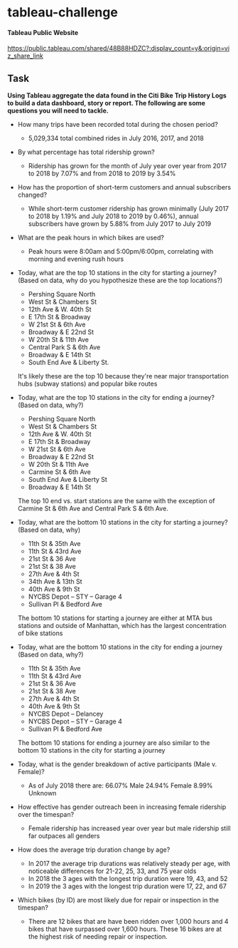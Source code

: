 # tableau-challenge


#### Tableau Public Website
https://public.tableau.com/shared/48B88HDZC?:display_count=y&:origin=viz_share_link

## Task

**Using Tableau aggregate the data found in the Citi Bike Trip History Logs to build a data dashboard, story or report. The following are some questions you will need to tackle.**

* How many trips have been recorded total during the chosen period?
   * 5,029,334 total combined rides in July 2016, 2017, and 2018

* By what percentage has total ridership grown?
  * Ridership has grown for the month of July year over year from 2017 to 2018 by 7.07% and from 2018 to 2019 by 3.54%

* How has the proportion of short-term customers and annual subscribers changed?
  * While short-term customer ridership has grown minimally (July 2017 to 2018 by 1.19% and July 2018 to 2019 by 0.46%), annual subscribers have grown by 5.88% from July 2017 to July 2019 

* What are the peak hours in which bikes are used?
  * Peak hours were 8:00am and 5:00pm/6:00pm, correlating with morning and evening rush hours

* Today, what are the top 10 stations in the city for starting a journey? (Based on data, why do you hypothesize these are the top locations?)

  * Pershing Square North
  * West St & Chambers St
  * 12th Ave & W. 40th St
  * E 17th St & Broadway
  * W 21st St & 6th Ave
  * Broadway & E 22nd St
  * W 20th St & 11th Ave
  * Central Park S & 6th Ave
  * Broadway & E 14th St
  * South End Ave & Liberty St.

  It's likely these are the top 10 because they're near major transportation hubs (subway stations) and popular bike routes

* Today, what are the top 10 stations in the city for ending a journey? (Based on data, why?)

  * Pershing Square North
  * West St & Chambers St
  * 12th Ave & W. 40th St
  * E 17th St & Broadway
  * W 21st St & 6th Ave
  * Broadway & E 22nd St
  * W 20th St & 11th Ave
  * Carmine St & 6th Ave
  * South End Ave & Liberty St
  * Broadway & E 14th St

  The top 10 end vs. start stations are the same with the exception of Carmine St & 6th Ave and Central Park S & 6th Ave. 

* Today, what are the bottom 10 stations in the city for starting a journey? (Based on data, why)

  * 11th St & 35th Ave
  * 11th St & 43rd Ave
  * 21st St & 36 Ave
  * 21st St & 38 Ave
  * 27th Ave & 4th St
  * 34th Ave & 13th St
  * 40th Ave & 9th St
  * NYCBS Depot – STY – Garage 4
  * Sullivan Pl & Bedford Ave

  The bottom 10 stations for starting a journey are either at MTA bus stations and outside of Manhattan, which has the largest concentration of bike stations

* Today, what are the bottom 10 stations in the city for ending a journey (Based on data, why?)

  * 11th St & 35th Ave
  * 11th St & 43rd Ave
  * 21st St & 36 Ave
  * 21st St & 38 Ave
  * 27th Ave & 4th St
  * 40th Ave & 9th St
  * NYCBS Depot – Delancey
  * NYCBS Depot – STY – Garage 4
  * Sullivan Pl & Bedford Ave

  The bottom 10 stations for ending a journey are also similar to the bottom 10 stations in the city for starting a journey

* Today, what is the gender breakdown of active participants (Male v. Female)?

  * As of July 2018 there are:
    66.07% Male
    24.94% Female
    8.99% Unknown

* How effective has gender outreach been in increasing female ridership over the timespan?
  * Female ridership has increased year over year but male ridership still far outpaces all genders

* How does the average trip duration change by age?
  * In 2017 the average trip durations was relatively steady per age, with noticeable differences for 21-22, 25, 33, and 75 year olds
  * In 2018 the 3 ages with the longest trip duration were 19, 43, and 52
  * In 2019 the 3 ages with the longest trip duration were 17, 22, and 67

* Which bikes (by ID) are most likely due for repair or inspection in the timespan?
  * There are 12 bikes that are have been ridden over 1,000 hours and 4 bikes that have surpassed over 1,600 hours. These 16 bikes are at the highest risk of needing repair or inspection.
